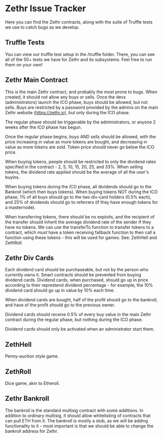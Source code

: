 Zethr Issue Tracker
================

Here you can find the Zethr contracts, along with the suite of Truffle tests we use to catch bugs as we develop.

## Truffle Tests

You can view our truffle test setup in the /truffle folder. There, you can see all of the 50+ tests we have for Zethr and its subsystems. Feel free to run them on your own!

## Zethr Main Contract

This is the main Zethr contract, and probably the most prone to bugs. When created, it should not allow any buys or sells. Once the devs (administrators) launch the ICO phase, buys should be allowed, but not sells. Buys are restricted by a password provided by the admins on the main Zethr website (https://zethr.io), but only during the ICO phase.

The regular phase should be triggerable by the administrators, or anyone 2 weeks after the ICO phase has begun.

Once the regular phase begins, buys AND sells should be allowed, with the price increasing in value as more tokens are bought, and decreasing in value as more tokens are sold. Token price should never go below the ICO price.

When buying tokens, people should be restricted to only the dividend rates specified in the contract - 2, 5, 10, 15, 20, 25, and 33%. When selling tokens, the dividend rate applied should be the average of all the user's buyins.

When buying tokens during the ICO phase, all dividends should go to the Bankroll (which then buys tokens). When buying tokens NOT during the ICO phase, 1% of all buys should go to the two div-card holders (0.5% each), and 25% of dividends should go to referrers (if they have enough tokens for a masternode).

When transferring tokens, there should be no exploits, and the recipient of the transfer should inherit the average dividend rate of the sender if they have no tokens. We can use the transferTo function to transfer tokens to a contract, which *must* have a token receiving fallback function to then call a function using these tokens - this will be used for games. See: ZethHell and ZethRoll.

## Zethr Div Cards

Each dividend card should be purchaseable, but not by the person who currently owns it. Smart contracts should be prevented from buying dividend cards. Dividend cards, when purchased, should go up in price according to their represtend dividend percentage - for example, the 10% dividend card should go up in value by 10% each time.

When dividend cards are bought, half of the profit should go to the bankroll, and have of the profit should go to the previous owner.

Dividend cards should receive 0.5% of every buy value in the main Zethr contract during the regular phase, but nothing during the ICO phase.

Dividend cards should only be activated when an administrator start them.

## ZethHell

Penny-auction style game.

## ZethRoll

Dice game, akin to Etheroll.

## Zethr Bankroll

The bankroll is the standard multisig contract with some additions. In addition to ordinary multisig, it should allow whitelisting of contracts that can pull ETH from it. The bankroll is mostly a stub, as we will be adding functionality to it - most important is that we should be able to change the bankroll address for Zethr.

